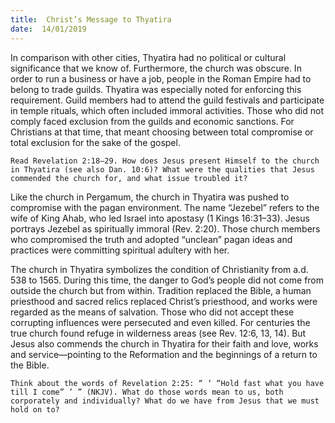 ```yaml
---
title:  Christ’s Message to Thyatira
date:  14/01/2019
---
```


In comparison with other cities, Thyatira had no political or cultural significance that we know of. Furthermore, the church was obscure. In order to run a business or have a job, people in the Roman Empire had to belong to trade guilds. Thyatira was especially noted for enforcing this requirement. Guild members had to attend the guild festivals and participate in temple rituals, which often included immoral activities. Those who did not comply faced exclusion from the guilds and economic sanctions. For Christians at that time, that meant choosing between total compromise or total exclusion for the sake of the gospel.

`Read Revelation 2:18–29. How does Jesus present Himself to the church in Thyatira (see also Dan. 10:6)? What were the qualities that Jesus commended the church for, and what issue troubled it?`

Like the church in Pergamum, the church in Thyatira was pushed to compromise with the pagan environment. The name “Jezebel” refers to the wife of King Ahab, who led Israel into apostasy (1 Kings 16:31–33). Jesus portrays Jezebel as spiritually immoral (Rev. 2:20). Those church members who compromised the truth and adopted “unclean” pagan ideas and practices were committing spiritual adultery with her.

The church in Thyatira symbolizes the condition of Christianity from a.d. 538 to 1565. During this time, the danger to God’s people did not come from outside the church but from within. Tradition replaced the Bible, a human priesthood and sacred relics replaced Christ’s priesthood, and works were regarded as the means of salvation. Those who did not accept these corrupting influences were persecuted and even killed. For centuries the true church found refuge in wilderness areas (see Rev. 12:6, 13, 14). But Jesus also commends the church in Thyatira for their faith and love, works and service—pointing to the Reformation and the beginnings of a return to the Bible.

`Think about the words of Revelation 2:25: “ ‘ “Hold fast what you have till I come” ’ ” (NKJV). What do those words mean to us, both corporately and individually? What do we have from Jesus that we must hold on to?`